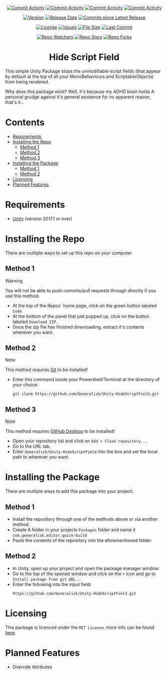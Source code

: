 <div align="center">
  
  [![Commit Activity](https://img.shields.io/github/commit-activity/w/Generalisk/Unity-HideScriptField)](https://github.com/Generalisk/Unity-HideScriptField)
  [![Commit Activity](https://img.shields.io/github/commit-activity/m/Generalisk/Unity-HideScriptField)](https://github.com/Generalisk/Unity-HideScriptField)
  [![Commit Activity](https://img.shields.io/github/commit-activity/y/Generalisk/Unity-HideScriptField)](https://github.com/Generalisk/Unity-HideScriptField)
  [![Commit Activity](https://img.shields.io/github/commit-activity/t/Generalisk/Unity-HideScriptField)](https://github.com/Generalisk/Unity-HideScriptField)
  
  [![Version](https://img.shields.io/github/v/release/Generalisk/Unity-HideScriptField)](https://github.com/Generalisk/Unity-HideScriptField/releases/latest)
  [![Release Date](https://img.shields.io/github/release-date/Generalisk/Unity-HideScriptField)](https://github.com/Generalisk/Unity-HideScriptField/releases/latest)
  [![Commits since Latest Release](https://img.shields.io/github/commits-since/Generalisk/Unity-HideScriptField/latest)](https://github.com/Generalisk/Unity-HideScriptField/releases/latest)
  
  [![License](https://img.shields.io/github/license/Generalisk/Unity-HideScriptField)](https://github.com/Generalisk/Unity-HideScriptField/blob/main/LICENSE)
  [![Issues](https://img.shields.io/github/issues/Generalisk/Unity-HideScriptField)](https://github.com/Generalisk/Unity-HideScriptField/issues)
  [![File Size](https://img.shields.io/github/repo-size/Generalisk/Unity-HideScriptField)](https://github.com/Generalisk/Unity-HideScriptField)
  [![Last Commit](https://img.shields.io/github/last-commit/Generalisk/Unity-HideScriptField)](https://github.com/Generalisk/Unity-HideScriptField)
  
  [![Repo Watchers](https://img.shields.io/github/watchers/Generalisk/Unity-HideScriptField)](https://github.com/Generalisk/Unity-HideScriptField)
  [![Repo Stars](https://img.shields.io/github/stars/Generalisk/Unity-HideScriptField)](https://github.com/Generalisk/Unity-HideScriptField)
  [![Repo Forks](https://img.shields.io/github/forks/Generalisk/Unity-HideScriptField)](https://github.com/Generalisk/Unity-HideScriptField)
</div>

<div align="center">
  
  # Hide Script Field
</div>

This simple Unity Package stops the unmodifiable script fields (that appear by default at the top of all your MonoBehaviours and ScriptableObjects) from being rendered.

Why does this package exist? Well, it's because my ADHD brain holds A personal grudge against it's general existence for no apparent reason, that's it...

# Contents
- [Requirements](#requirements)
- [Installing the Repo](#installing-the-repo)
  - [Method 1](#method-1)
  - [Method 2](#method-2)
  - [Method 3](#method-3)
- [Installing the Package](#installing-the-package)
  - [Method 1](#method-1)
  - [Method 2](#method-2)
- [Licensing](#licensing)
- [Planned Features](#planned-features)

# Requirements
- [Unity](https://unity.com/download) (version 2017.1 or over)

# Installing the Repo
There are multiple ways to set up this repo on your computer:
## Method 1
> [!WARNING]
> You will not be able to push commits/pull requests through directly if you use this method.
- At the top of the Repos' home page, click on the green button labeled `Code`.
- At the bottom of the panel that just popped up, click on the button labeled `Download ZIP`.
- Once the zip file has finished downloading, extract it's contents wherever you want.
## Method 2
> [!NOTE]
> This method requires [Git](https://git-scm.com/downloads) to be installed!
- Enter this command inside your Powershell/Terminal at the directory of your choice:
  ```
  git clone https://github.com/Generalisk/Unity-HideScriptField.git
  ```
## Method 3
> [!NOTE]
> This method requires [GitHub Desktop](https://desktop.github.com/) to be installed!
- Open your repository list and click on `Add > Clone repository...`
- Go to the URL tab.
- Enter `Generalisk/Unity-HideScriptField` into the box and set the local path to wherever you want.

# Installing the Package
There are multiple ways to add this package into your project:
## Method 1
- Install the repository through one of the methods above or via another method.
- Create A folder in your projects `Packages` folder and name it `com.generalisk.editor.quick-build`
- Paste the contents of the repository into the aforementioned folder.
## Method 2
- In Unity, open up your project and open the package manager window.
- Go to the top of the opened window and click on the `+` icon and go to `Install package from git URL...`
- Enter the following into the input field:
  ```
  https://github.com/Generalisk/Unity-HideScriptField.git
  ```

# Licensing
This package is licenced under the `MIT License`, more info can be found [here](../LICENSE).

# Planned Features
- Override Attributes
